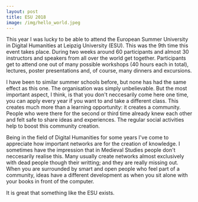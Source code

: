```yaml
---
layout: post
title: ESU 2018
image: /img/hello_world.jpeg
---
```


This year I was lucky to be able to attend the European Summer University in Digital Humanities at Leipzig University (ESU). This was the 9th time this event takes place. During two weeks around 60 participants and almost 30 instructors and speakers from all over the world get together. Participants get to attend one out of many possible workshops (40 hours each in total), lectures, poster presentations and, of course, many dinners and excursions.

I have been to similar summer schools before, but none has had the same effect as this one. The organisation was simply unbelievable. But the most important aspect, I think, is that you don't neccesarily come here one time, you can apply every year if you want to and take a different class. This creates much more than a learning opportunity: it creates a community. People who were there for the second or third time already knew each other and felt safe to share ideas and experiences. The regular social activities help to boost this community creation.

Being in the field of Digital Humanities for some years I've come to appreciate how important networks are for the creation of knowledge. I sometimes have the impression that in Medieval Studies people don't neccesarily realise this. Many usually create networks almost exclusively with dead people though their writting; and they are really missing out. When you are surrounded by smart and open people who feel part of a community, ideas have a different development as when you sit alone with your books in front of the computer. 

It is great that something like the ESU exists.
